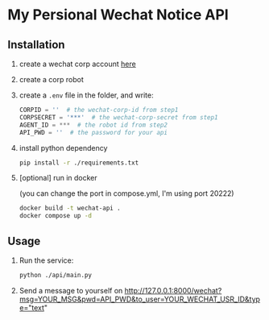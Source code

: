 # My Persional Wechat Notice API




## Installation

1. create a wechat corp account [here](https://work.weixin.qq.com/)
1. create a corp robot
1. create a `.env` file in the folder, and write:
    ```python
    CORPID = ''  # the wechat-corp-id from step1
    CORPSECRET = '***'  # the wechat-corp-secret from step1
    AGENT_ID = ***  # the robot id from step2
    API_PWD = ''  # the password for your api
    ```
1. install python dependency
    ```bash
    pip install -r ./requirements.txt
    ```


1. [optional] run in docker

    (you can change the port in compose.yml, I'm using port 20222)

    ```bash
    docker build -t wechat-api .
    docker compose up -d
    ```


## Usage

1. Run the service:

    ```bash
    python ./api/main.py
    ```
2. Send a message to yourself on http://127.0.0.1:8000/wechat?msg=YOUR_MSG&pwd=API_PWD&to_user=YOUR_WECHAT_USR_ID&type="text"



